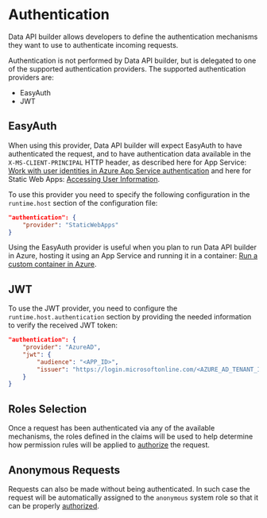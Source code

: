 # Authentication

Data API builder allows developers to define the authentication mechanisms they want to use to authenticate incoming requests.

Authentication is not performed by Data API builder, but is delegated to one of the supported authentication providers. The supported authentication providers are:

- EasyAuth
- JWT

## EasyAuth

When using this provider, Data API builder will expect EasyAuth to have authenticated the request, and to have authentication data available in the `X-MS-CLIENT-PRINCIPAL` HTTP header, as described here for App Service: [Work with user identities in Azure App Service authentication](https://learn.microsoft.com/azure/app-service/configure-authentication-user-identities) and here for Static Web Apps: [Accessing User Information](https://learn.microsoft.com/azure/static-web-apps/user-information?tabs=csharp).

To use this provider you need to specify the following configuration in the `runtime.host` section of the configuration file:

```json
"authentication": {
    "provider": "StaticWebApps"
}
```

Using the EasyAuth provider is useful when you plan to run Data API builder in Azure, hosting it using an App Service and running it in a container: [Run a custom container in Azure](https://learn.microsoft.com/azure/app-service/quickstart-custom-container?tabs=dotnet&pivots=container-linux-vscode).

## JWT

To use the JWT provider, you need to configure the `runtime.host.authentication` section by providing the needed information to verify the received JWT token:

```json
"authentication": {
    "provider": "AzureAD",
    "jwt": {
        "audience": "<APP_ID>",
        "issuer": "https://login.microsoftonline.com/<AZURE_AD_TENANT_ID>/v2.0"
    }
}
```

## Roles Selection

Once a request has been authenticated via any of the available mechanisms, the roles defined in the claims will be used to help determine how permission rules will be applied to [authorize](./authorization.md) the request.

## Anonymous Requests

Requests can also be made without being authenticated. In such case the request will be automatically assigned to the `anonymous` system role so that it can be properly [authorized](./authorization.md).
